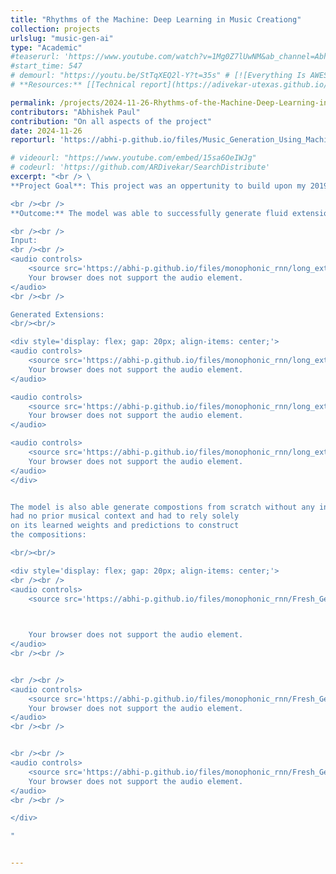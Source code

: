 ```yaml
---
title: "Rhythms of the Machine: Deep Learning in Music Creationg"
collection: projects
urlslug: "music-gen-ai"
type: "Academic"
#teaserurl: 'https://www.youtube.com/watch?v=1Mg0Z7lUwNM&ab_channel=AbhishekPaul'
#start_time: 547
# demourl: "https://youtu.be/StTqXEQ2l-Y?t=35s" # [![Everything Is AWESOME](https://i.sstatic.net/q3ceS.png)](https://youtu.be/StTqXEQ2l-Y?t=35s "Everything Is AWESOME")
# **Resources:** [[Technical report](https://adivekar-utexas.github.io/files/UTCS-Deep-Learning-Final-Autonomous-agents-for-realtime-multiplayer-ice-hockey.pdf)]

permalink: /projects/2024-11-26-Rhythms-of-the-Machine-Deep-Learning-in-Music-Creation
contributors: "Abhishek Paul"
contribution: "On all aspects of the project"
date: 2024-11-26
reporturl: 'https://abhi-p.github.io/files/Music_Generation_Using_Machine_Learning.pdf'

# videourl: "https://www.youtube.com/embed/15sa6OeIWJg"
# codeurl: 'https://github.com/ARDivekar/SearchDistribute'
excerpt: "<br /> \
**Project Goal**: This project was an oppertunity to build upon my 2019 Music Generation project. The goal of this porject is to create an application that allows muscians to to create extensions to their input. I created and trained a LSTM-based recurrent neural network designed to model monophonic music with expressive timing and dynamics.\

<br /><br />
**Outcome:** The model was able to successfully generate fluid extensions, maintaining the melody and rhythmic structure. The framework I developed allows for future enhancements of neural network models for music generation. This framework is adaptable, requiring minimal code changes to use different datasets and alter model parameters for future projects. The model is able to take any varible length music input to generate an extension or no input at all to create a fresh compositions. Here are a few examples generated by the model: \

<br /><br />
Input: 
<br /><br />
<audio controls>
    <source src='https://abhi-p.github.io/files/monophonic_rnn/long_extension/input_melody_1.mp3' type='audio/mpeg'>
    Your browser does not support the audio element.
</audio>
<br /><br />

Generated Extensions: 
<br/><br/>

<div style='display: flex; gap: 20px; align-items: center;'>
<audio controls>
    <source src='https://abhi-p.github.io/files/monophonic_rnn/long_extension/2024-11-15_205656_06.mp3' type='audio/mpeg'>
    Your browser does not support the audio element.
</audio>

<audio controls>
    <source src='https://abhi-p.github.io/files/monophonic_rnn/long_extension/2024-11-15_205656_08.mp3' type='audio/mpeg'>
    Your browser does not support the audio element.
</audio>

<audio controls>
    <source src='https://abhi-p.github.io/files/monophonic_rnn/long_extension/2024-11-15_205656_09.mp3' type='audio/mpeg'>
    Your browser does not support the audio element.
</audio>
</div>


The model is also able generate compostions from scratch without any input. For the outputs below the model
had no prior musical context and had to rely solely
on its learned weights and predictions to construct
the compositions:

<br/><br/>

<div style='display: flex; gap: 20px; align-items: center;'>
<br /><br />
<audio controls>
    <source src='https://abhi-p.github.io/files/monophonic_rnn/Fresh_Generation/2024-11-20_123309_01.mp3' type='audio/mpeg'>


    
    Your browser does not support the audio element.
</audio>
<br /><br />


<br /><br />
<audio controls>
    <source src='https://abhi-p.github.io/files/monophonic_rnn/Fresh_Generation/2024-11-20_123309_02.mp3' type='audio/mpeg'>
    Your browser does not support the audio element.
</audio>
<br /><br />


<br /><br />
<audio controls>
    <source src='https://abhi-p.github.io/files/monophonic_rnn/Fresh_Generation/2024-11-20_123309_04.mp3' type='audio/mpeg'>
    Your browser does not support the audio element.
</audio>
<br /><br />

</div>

"


---
```


